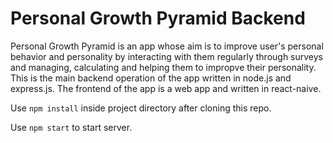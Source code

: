 # Personal Growth Pyramid Backend
Personal Growth Pyramid is an app whose aim is to improve user's personal behavior and personality by interacting with them regularly through surveys and managing, calculating and helping them to impropve their personality.
This is the main backend operation of the app written in node.js and express.js. The frontend of the app is a web app and written in react-naive.

Use `npm install` inside project directory after cloning this repo.

Use `npm start` to start server.
